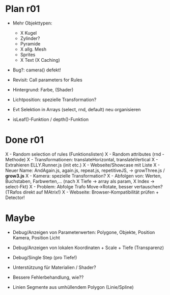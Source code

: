 Plan r01
========

- Mehr Objekttypen: 
  - X Kugel
  - Zylinder?
  - Pyramide
  - X allg. Mesh
  - Sprites
  - X Text (X Caching)

- Bug?: camera() defekt!
- Revisit: Call parameters for Rules

- Hintergrund: Farbe, (Shader)
- Lichtposition: spezielle Transformation?

- Evt Selektion in Arrays (select, rnd, default) neu organisieren
- isLeaf()-Funktion / depth()-Funktion


Done r01
========
X - Random selection of rules (Funktionslisten)
X - Random attributes (rnd - Methode)
X - Transformationen: translateHorizontal, translateVertical
X - Extrahieren ELLY.Runner.js (init etc.)
X - Webseite/Showcase mit Liste
X - Neuer Name: AndAgain.js, again.js, repeat.js, repetitiveJS, -> growThree.js / ****grow3.js****
X - Kamera: spezielle Transformation?
X - Abfolgen von: Werten, Buchstaben, Farbwerten,... (nach  X Tiefe -> array als param, X Index -> select-Fkt)
X - Problem: Abfolge Trafo Move->Rotate, besser vertauschen? (TRafos direkt auf MAtrix!)
X - Webseite: Browser-Kompatibilität prüfen + Detector!


Maybe
=====
- Debug/Anzeigen von Parameterwerten: Polygone, Objekte, Position Kamera, Position Licht
- Debug/Anzeigen von lokalen Koordinaten + Scale + Tiefe (Transparenz)
- Debug/Single Step (pro Tiefe!)

- Unterstützung für Materialien / Shader?
- Bessere Fehlerbehandlung, wie??
- Linien Segmente aus umhüllendem Polygon (Linie/Spline)
